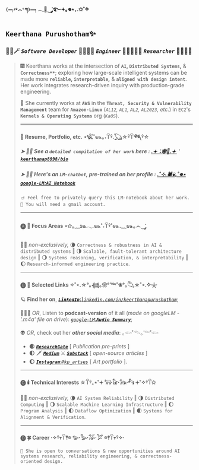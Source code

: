 #### `(═╕҂º෴°ཀ)`═╕𓂃🦇‿་༘࿐𖥔｡𖦹⋆₊.✩˚݁݁✧
## `Keerthana Purushotham`✨
### 🧛‍♀️🪄 *`Software Developer`* 🧟🧝🏽‍♀️ *`Engineer`* 🧚🏼‍♀️🧞‍♀️ *`Researcher`* 🧹🧙🏽‍♀️
> 🎆 Keerthana works at the intersection of **`AI`, `Distributed Systems`,** & **`Correctness**`**; exploring how large-scale intelligent systems can be made more **`reliable`, `interpretable`,** & **`aligned with design intent`**. Her work integrates research-driven inquiry with production-grade engineering.
>
> 🎇 She currently works at **`AWS`** in the **`Threat, Security & Vulnerability Management`** team for **`Amazon-Linux`** (*`AL12`, `AL1`, `AL2`, `AL2023`, etc.*) in `EC2`'s **`Kernels & Operating Systems`** org (*`KaOS`*).
> 
> ---
> #### 🍁 Resume, Portfolio, etc. ⋆𓆤˚𓃮｡˖𓋼𓍊.𓆏☆𓍊𓋼𓆈𓍊☆
> ##### ➤ 🦃🥧 See a ***`detailed compilation of her work`*** here : [.𖥔 ݁ ˖🕸️👻.𖥔 ݁ ***`keerthanap8898/bio`*** ](https://github.com/keerthanap8898/bio#-links)
> ##### ➤ 🧨💥 Here's an ***`LM-chatbot`***, pre-trained on her profile : [.˚⊹.🕷💀₊˚𖦹⋆ *`google-LM`*:***`AI Notebook`***](https://notebooklm.google.com/notebook/fe2125af-e6e0-4815-8181-041b267e3b8b?artifactId=133e9897-8c8b-4dcf-89e3-a0a0da965655)
>```
> 🪔 Feel free to privately query this LM-notebook about her work.
> 🪷 You will need a gmail account.
>```
> ---
> #### 🅐 🧌 **Focus Areas** ⋆✩｡﹏𓃬𓂃.𓃮˚˖𓋼𓍊˚𓃮.﹏𓃮｡෴‿་༘
> 🍂🍃 *non-exclusively,* 🌘 `Correctness & robustness in AI & distributed systems`  ‖  🌗 `Scalable, fault-tolerant architecture design`  ‖  🌖 `Systems reasoning, verification, & interpretability`  ‖  🌔 `Research-informed engineering practice`.
> 
> ---
> #### 🅑 🎃 **Selected Links** ✧˚⋆.☆°｡𓆉｡❀°𓆝˚❀°｡𓆡☆˚⋆.݁݁✧𓇼
> 🪐 **Find her on**, [***`LinkedIn`***:*`linkedin.com/in/keerthanapurushotham`*](https://linkedin.com/in/keerthanapurushotham);
> 
> 👩🏽‍🚀 *OR*, Listen to **podcast-version** of it all (*made on googleLM - '.m4a' file on drive*): [*`google-LM`*:***`Audio Summary`***](https://drive.google.com/file/d/1TIv9bmw2HRo9JkZyHOzG4XH6CTmgmjTd/view);
> 
> 👽 *OR*, check out her ***other social media***: ｡𓆟˚𓆞｡𓆝˚𓆟 
> - **🌒** [***`ResearchGate`***](https://www.researchgate.net/profile/Keerthana-Purushotham) [ *Publication pre-prints* ]
> - **🌓** 🗡️ ***[`Medium`](https://medium.com/@keerthanapurushotham)*** ⚔️ ***[`Substack`](https://substack.com/@keerthanapurushotham)*** [ *open-source articles* ]
> - **🌔** [***`Instagram`***:*`@kp_artses`*](https://instagram.com/kp_artses) [ *Art portfolio* ].
> ---
> #### 🅒 🕯️ **Technical Interests** ☆𓋼𓍊₊⋆˚𖥔 𓃙⋅𓃠⋅𓃥⋅𓃚 𖥔˚✧𓍊𓋼✩
> 🍂🍃 *non-exclusively,* 🌘 `AI System Reliability`  ‖   🌗 `Distributed Computing`  ‖   🌖 `Scalable Machine Learning Infrastructure`  ‖   🌔 `Program Analysis`  ‖  🌓 `Dataflow Optimization`  ‖   🌒 `Systems for Alignment & Verification`.
> 
> ---
> #### 🅓 🍀 **Career** ⋅✧𓍊𖥧𓋼𖤣𖡼 𓅰⋅𓅭⋅𓅮⋅𓅯 𖡼𖤣𓋼𖥧𓍊✧⋅
> ```
> 💫 She is open to conversations & new opportunities around AI systems research, reliability engineering, & correctness-oriented design.
> ```
> 

